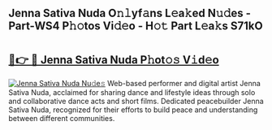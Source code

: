 ## Jenna Sativa Nuda O𝚗𝚕yf𝚊ns L𝚎a𝚔ed N𝚞𝚍es - Part-WS4 P𝚑𝚘tos Vi𝚍𝚎o - H𝚘𝚝 Part L𝚎a𝚔s S71kO

# <h2><a href="http://kfcdz3.oniu.top/?m=Jenna+Sativa+Nuda">🔗👉 🔴 Jenna Sativa Nuda P𝚑ot𝚘𝚜 V𝚒d𝚎o</a></h2>

[![Jenna Sativa Nuda Nu𝚍e𝚜](https://i.imgur.com/0qMVB7G.gif)](http://kfcdz3.oniu.top/?m=Jenna+Sativa+Nuda)
Web-based performer and digital artist Jenna Sativa Nuda, acclaimed for sharing dance and lifestyle ideas through solo and collaborative dance acts and short films. Dedicated peacebuilder Jenna Sativa Nuda, recognized for their efforts to build peace and understanding between different communities.  
